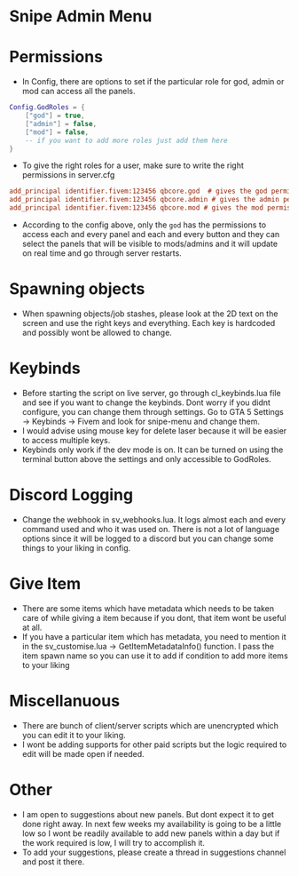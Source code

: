 # Snipe Admin Menu

# Permissions
- In Config, there are options to set if the particular role for god, admin or mod can access all the panels.

```lua
Config.GodRoles = {
    ["god"] = true, 
    ["admin"] = false,
    ["mod"] = false,
    -- if you want to add more roles just add them here
}
```
- To give the right roles for a user, make sure to write the right permissions in server.cfg

```cfg
add_principal identifier.fivem:123456 qbcore.god  # gives the god permissions
add_principal identifier.fivem:123456 qbcore.admin # gives the admin permissions
add_principal identifier.fivem:123456 qbcore.mod # gives the mod permissions
```

- According to the config above, only the `god` has the permissions to access each and every panel and each and every button and they can select the panels that will be visible to mods/admins and it will update on real time and go through server restarts.

# Spawning objects
- When spawning objects/job stashes, please look at the 2D text on the screen and use the right keys and everything. Each key is hardcoded and possibly wont be allowed to change.

# Keybinds
- Before starting the script on live server, go through cl_keybinds.lua file and see if you want to change the keybinds. Dont worry if you didnt configure, you can change them through settings. Go to GTA 5 Settings -> Keybinds -> Fivem and look for snipe-menu and change them.
- I would advise using mouse key for delete laser because it will be easier to access multiple keys.
- Keybinds only work if the dev mode is on. It can be turned on using the terminal button above the settings and only accessible to GodRoles.

# Discord Logging
- Change the webhook in sv_webhooks.lua. It logs almost each and every command used and who it was used on. There is not a lot of language options since it will be logged to a discord but you can change some things to your liking in config.

# Give Item
- There are some items which have metadata which needs to be taken care of while giving a item because if you dont, that item wont be useful at all.
- If you have a particular item which has metadata, you need to mention it in the sv_customise.lua -> GetItemMetadataInfo() function. I pass the item spawn name so you can use it to add if condition to add more items to your liking
# Miscellanuous
- There are bunch of client/server scripts which are unencrypted which you can edit it to your liking. 
- I wont be adding supports for other paid scripts but the logic required to edit will be made open if needed.

# Other
- I am open to suggestions about new panels. But dont expect it to get done right away. In next few weeks my availability is going to be a little low so I wont be readily available to add new panels within a day but if the work required is low, I will try to accomplish it.
- To add your suggestions, please create a thread in suggestions channel and post it there.